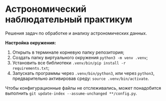 # Астрономический наблюдательный практикум

Решения задач по обработке и анализу астрономических данных.

**Настройка окружения:**
1. Открыть в терминале корневую папку репозитория;
2. Создать папку виртуального окружения `python3 -m venv .venv`;
3. Установить все библиотеки `.venv/bin/pip install -r requirements.txt`;
4. Запускать программы через `.venv/bin/python3`, или через `python3`, предварительно активировав среду: `source .venv/bin/activate`.

Чтобы конфигурационные файлы не отслеживались, может понадобится выполнить `git update-index --assume-unchanged **/config.py`.
